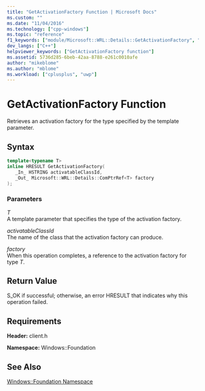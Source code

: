 ```yaml
---
title: "GetActivationFactory Function | Microsoft Docs"
ms.custom: ""
ms.date: "11/04/2016"
ms.technology: ["cpp-windows"]
ms.topic: "reference"
f1_keywords: ["module/Microsoft::WRL::Details::GetActivationFactory", "client/ABI::Windows::Foundation::GetActivationFactory", "client/Windows::Foundation::GetActivationFactory"]
dev_langs: ["C++"]
helpviewer_keywords: ["GetActivationFactory function"]
ms.assetid: 5736d285-6beb-42aa-8788-e261c0010afe
author: "mikeblome"
ms.author: "mblome"
ms.workload: ["cplusplus", "uwp"]
---
```

# GetActivationFactory Function

Retrieves an activation factory for the type specified by the template parameter.

## Syntax

```cpp
template<typename T>
inline HRESULT GetActivationFactory(
   _In_ HSTRING activatableClassId,
   _Out_ Microsoft::WRL::Details::ComPtrRef<T> factory
);
```

### Parameters

*T*  
A template parameter that specifies the type of the activation factory.

*activatableClassId*  
The name of the class that the activation factory can produce.

*factory*  
When this operation completes, a reference to the activation factory for type *T*.

## Return Value

S_OK if successful; otherwise, an error HRESULT that indicates why this operation failed.

## Requirements

**Header:** client.h

**Namespace:** Windows::Foundation

## See Also

[Windows::Foundation Namespace](../windows/windows-foundation-namespace.md)